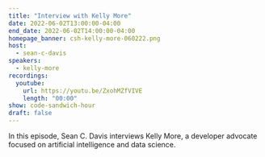 ```yaml
---
title: "Interview with Kelly More"
date: 2022-06-02T13:00:00-04:00
end_date: 2022-06-02T14:00:00-04:00
homepage_banner: csh-kelly-more-060222.png
host:
  - sean-c-davis
speakers:
  - kelly-more
recordings:
  youtube:
    url: https://youtu.be/ZxohMZfVIVE
    length: "00:00"
show: code-sandwich-hour
draft: false
---
```


In this episode, Sean C. Davis interviews Kelly More, a developer advocate focused on artificial intelligence and data science.
